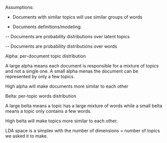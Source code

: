 Assumptions:

- Documents with similar topics will use similar groups of words

- Documents definitions/modeling:

-- Documents are probability distributions over latent topics

-- Documents are probability distributions over words



Alpha: per-document topic distribution

A large alpha means each document is responsible for a mixture of topics and not a single one. A small alpha menas the document can be represented by only a few topics.

High alpha will make documents more similar to each other

Belta: per-topic words distribution

A large belta means a topic has a large mixture of words while a small belta means a topic only contains a few words.

High belta will make topics more similar to each other.


LDA space is a simplex with the number of dimensions = number of topics we asked it to make.


